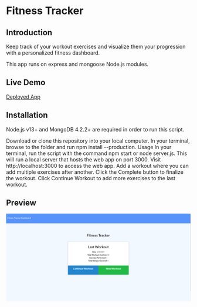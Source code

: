 # Fitness Tracker

## Introduction

Keep track of your workout exercises and visualize them your progression with a personalized fitness dashboard.

This app runs on express and mongoose Node.js modules.

## Live Demo
[Deployed App](immense-river-40377.herokuapp.com)

## Installation
Node.js v13+ and MongoDB 4.2.2+ are required in order to run this script.

Download or clone this repository into your local computer.
In your terminal, browse to the folder and run npm install --production.
Usage
In your terminal, run the script with the command npm start or node server.js. This will run a local server that hosts the web app on port 3000.
Visit http://localhost:3000 to access the web app.
Add a workout where you can add multiple exercises after another.
Click the Complete button to finalize the workout.
Click Continue Workout to add more exercises to the last workout.

## Preview
![Screenshot](/screenshots/f-tscreen.png)
